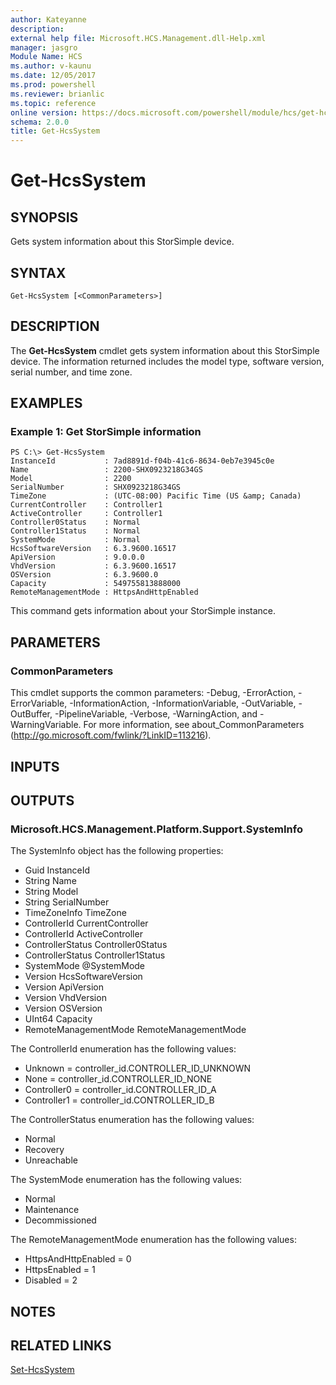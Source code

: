 ```yaml
---
author: Kateyanne
description: 
external help file: Microsoft.HCS.Management.dll-Help.xml
manager: jasgro
Module Name: HCS
ms.author: v-kaunu
ms.date: 12/05/2017
ms.prod: powershell
ms.reviewer: brianlic
ms.topic: reference
online version: https://docs.microsoft.com/powershell/module/hcs/get-hcssystem?view=windowsserver2012r2-ps&wt.mc_id=ps-gethelp
schema: 2.0.0
title: Get-HcsSystem
---
```


# Get-HcsSystem

## SYNOPSIS
Gets system information about this StorSimple device.

## SYNTAX

```
Get-HcsSystem [<CommonParameters>]
```

## DESCRIPTION
The **Get-HcsSystem** cmdlet gets system information about this StorSimple device.
The information returned includes the model type, software version, serial number, and time zone.

## EXAMPLES

### Example 1: Get StorSimple information
```
PS C:\> Get-HcsSystem
InstanceId           : 7ad8891d-f04b-41c6-8634-0eb7e3945c0e
Name                 : 2200-SHX0923218G34GS
Model                : 2200
SerialNumber         : SHX0923218G34GS
TimeZone             : (UTC-08:00) Pacific Time (US &amp; Canada)
CurrentController    : Controller1
ActiveController     : Controller1
Controller0Status    : Normal
Controller1Status    : Normal
SystemMode           : Normal
HcsSoftwareVersion   : 6.3.9600.16517
ApiVersion           : 9.0.0.0
VhdVersion           : 6.3.9600.16517
OSVersion            : 6.3.9600.0
Capacity             : 549755813888000
RemoteManagementMode : HttpsAndHttpEnabled
```

This command gets information about your StorSimple instance.

## PARAMETERS

### CommonParameters
This cmdlet supports the common parameters: -Debug, -ErrorAction, -ErrorVariable, -InformationAction, -InformationVariable, -OutVariable, -OutBuffer, -PipelineVariable, -Verbose, -WarningAction, and -WarningVariable. For more information, see about_CommonParameters (http://go.microsoft.com/fwlink/?LinkID=113216).

## INPUTS

## OUTPUTS

### Microsoft.HCS.Management.Platform.Support.SystemInfo
The SystemInfo object has the following properties:

- Guid InstanceId 
- String Name 
- String Model 
- String SerialNumber 
- TimeZoneInfo TimeZone 
- ControllerId CurrentController 
- ControllerId ActiveController 
- ControllerStatus Controller0Status 
- ControllerStatus Controller1Status 
- SystemMode @SystemMode 
- Version HcsSoftwareVersion 
- Version ApiVersion 
- Version VhdVersion 
- Version OSVersion 
- UInt64 Capacity 
- RemoteManagementMode RemoteManagementMode

The ControllerId enumeration has the following values:

- Unknown = controller_id.CONTROLLER_ID_UNKNOWN 
- None = controller_id.CONTROLLER_ID_NONE
- Controller0 = controller_id.CONTROLLER_ID_A
- Controller1 = controller_id.CONTROLLER_ID_B

The ControllerStatus enumeration has the following values:

- Normal 
- Recovery 
- Unreachable

The SystemMode enumeration has the following values:

- Normal 
- Maintenance 
- Decommissioned

The RemoteManagementMode enumeration has the following values:

- HttpsAndHttpEnabled = 0
- HttpsEnabled = 1
- Disabled = 2

## NOTES

## RELATED LINKS

[Set-HcsSystem](./Set-HcsSystem.md)

